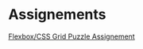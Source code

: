 <h1>Assignements</h1>

<p><a href="Basic Web Design/Flexbox/FlexboxCSS Grid Puzzle Assignment.html" target="_self"> Flexbox/CSS Grid Puzzle Assignement</a><p/>
